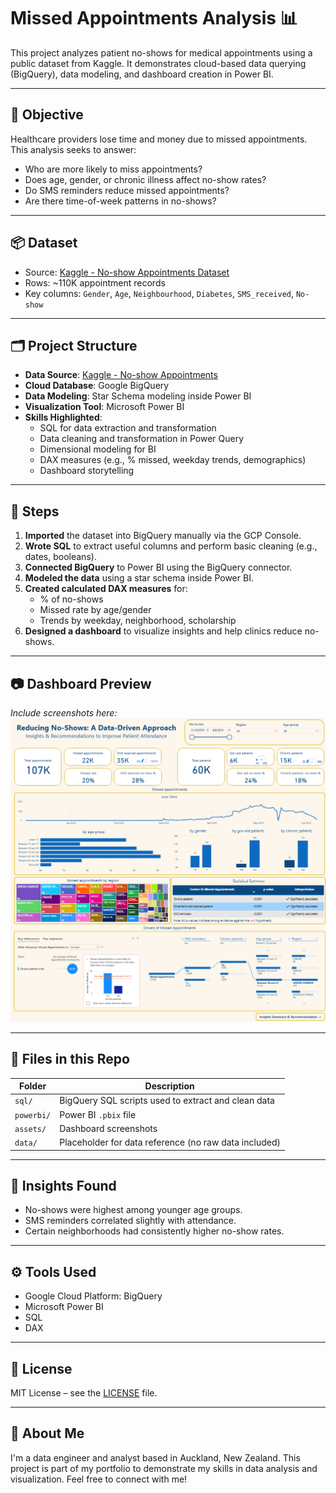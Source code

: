 # Missed Appointments Analysis 📊

This project analyzes patient no-shows for medical appointments using a public dataset from Kaggle. It demonstrates cloud-based data querying (BigQuery), data modeling, and dashboard creation in Power BI.

---

## 🎯 Objective

Healthcare providers lose time and money due to missed appointments. This analysis seeks to answer:

- Who are more likely to miss appointments?
- Does age, gender, or chronic illness affect no-show rates?
- Do SMS reminders reduce missed appointments?
- Are there time-of-week patterns in no-shows?

---

## 📦 Dataset

- Source: [Kaggle - No-show Appointments Dataset](https://www.kaggle.com/datasets/joniarroba/noshowappointments)
- Rows: ~110K appointment records
- Key columns: `Gender`, `Age`, `Neighbourhood`, `Diabetes`, `SMS_received`, `No-show`

---

## 🗂️ Project Structure

- **Data Source**: [Kaggle - No-show Appointments](https://www.kaggle.com/datasets/joniarroba/noshowappointments)
- **Cloud Database**: Google BigQuery
- **Data Modeling**: Star Schema modeling inside Power BI
- **Visualization Tool**: Microsoft Power BI
- **Skills Highlighted**:
  - SQL for data extraction and transformation
  - Data cleaning and transformation in Power Query
  - Dimensional modeling for BI
  - DAX measures (e.g., % missed, weekday trends, demographics)
  - Dashboard storytelling

---

## 🔧 Steps

1. **Imported** the dataset into BigQuery manually via the GCP Console.
2. **Wrote SQL** to extract useful columns and perform basic cleaning (e.g., dates, booleans).
3. **Connected BigQuery** to Power BI using the BigQuery connector.
4. **Modeled the data** using a star schema inside Power BI.
5. **Created calculated DAX measures** for:
   - % of no-shows
   - Missed rate by age/gender
   - Trends by weekday, neighborhood, scholarship
6. **Designed a dashboard** to visualize insights and help clinics reduce no-shows.

---

## 📷 Dashboard Preview

_Include screenshots here:_
![Dashboard Screenshot](assets/dashboard.png)

---

## 📁 Files in this Repo

| Folder | Description |
|--------|-------------|
| `sql/` | BigQuery SQL scripts used to extract and clean data |
| `powerbi/` | Power BI `.pbix` file |
| `assets/` | Dashboard screenshots |
| `data/` | Placeholder for data reference (no raw data included) |

---

## 🧠 Insights Found

- No-shows were highest among younger age groups.
- SMS reminders correlated slightly with attendance.
- Certain neighborhoods had consistently higher no-show rates.

---

## ⚙️ Tools Used

- Google Cloud Platform: BigQuery
- Microsoft Power BI
- SQL
- DAX

---

## 📜 License

MIT License – see the [LICENSE](LICENSE) file.

---

## 🙋 About Me

I'm a data engineer and analyst based in Auckland, New Zealand. This project is part of my portfolio to demonstrate my skills in data analysis and visualization. Feel free to connect with me!

